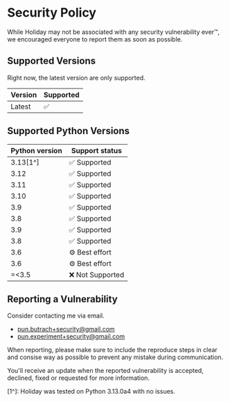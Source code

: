 # Security Policy
While Holiday may not be associated with any
security vulnerability ever:tm:, we encouraged everyone
to report them as soon as possible.

## Supported Versions
Right now, the latest version are only supported.

| Version | Supported          |
| ------- | ------------------ |
| Latest  | :white_check_mark: |

## Supported Python Versions

| Python version | Support status               |
| -------------- | ---------------------------- |
| 3.13[1^]       | :white_check_mark: Supported |
| 3.12           | :white_check_mark: Supported |
| 3.11           | :white_check_mark: Supported |
| 3.10           | :white_check_mark: Supported |
| 3.9            | :white_check_mark: Supported |
| 3.8            | :white_check_mark: Supported |
| 3.9            | :white_check_mark: Supported |
| 3.8            | :white_check_mark: Supported |
| 3.6            | :gear: Best effort           |
| 3.6            | :gear: Best effort           |
| =<3.5          | :x: Not Supported            |

## Reporting a Vulnerability
Consider contacting me via email.

- pun.butrach+security@gmail.com
- pun.experiment+security@gmail.com

When reporting, please make sure to include
the reproduce steps in clear and consise way as possible
to prevent any mistake during communication.

You'll receive an update when the reported vulnerability is
accepted, declined, fixed or requested for more information.

[1^]: Holiday was tested on Python 3.13.0a4 with no issues.